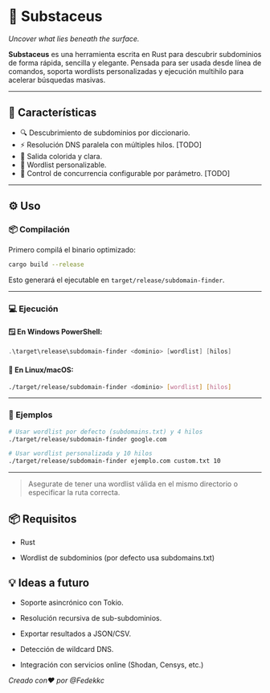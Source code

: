 # 🧠 Substaceus

_Uncover what lies beneath the surface._

**Substaceus** es una herramienta escrita en Rust para descubrir subdominios de forma rápida, sencilla y elegante. Pensada para ser usada desde línea de comandos, soporta wordlists personalizadas y ejecución multihilo para acelerar búsquedas masivas.

---

## 🚀 Características

- 🔍 Descubrimiento de subdominios por diccionario.
- ⚡ Resolución DNS paralela con múltiples hilos. [TODO]
- 🌈 Salida colorida y clara.
- 🧰 Wordlist personalizable.
- 🧵 Control de concurrencia configurable por parámetro. [TODO]


---

## ⚙️ Uso

### 📦 Compilación

Primero compilá el binario optimizado:

```bash
cargo build --release
```

Esto generará el ejecutable en `target/release/subdomain-finder`.

---

### 💻 Ejecución

#### 🪟 En Windows PowerShell:

```powershell
.\target\release\subdomain-finder <dominio> [wordlist] [hilos]
```

#### 🐧 En Linux/macOS:

```bash
./target/release/subdomain-finder <dominio> [wordlist] [hilos]
```

---

### 📌 Ejemplos

```bash
# Usar wordlist por defecto (subdomains.txt) y 4 hilos
./target/release/subdomain-finder google.com

# Usar wordlist personalizada y 10 hilos
./target/release/subdomain-finder ejemplo.com custom.txt 10
```

---

> Asegurate de tener una wordlist válida en el mismo directorio o especificar la ruta correcta.

## 📦 Requisitos

- Rust

- Wordlist de subdominios (por defecto usa subdomains.txt)

## 💡 Ideas a futuro
- Soporte asincrónico con Tokio.

- Resolución recursiva de sub-subdominios.

- Exportar resultados a JSON/CSV.

- Detección de wildcard DNS.

- Integración con servicios online (Shodan, Censys, etc.)


_Creado con❤️ por @Fedekkc_
